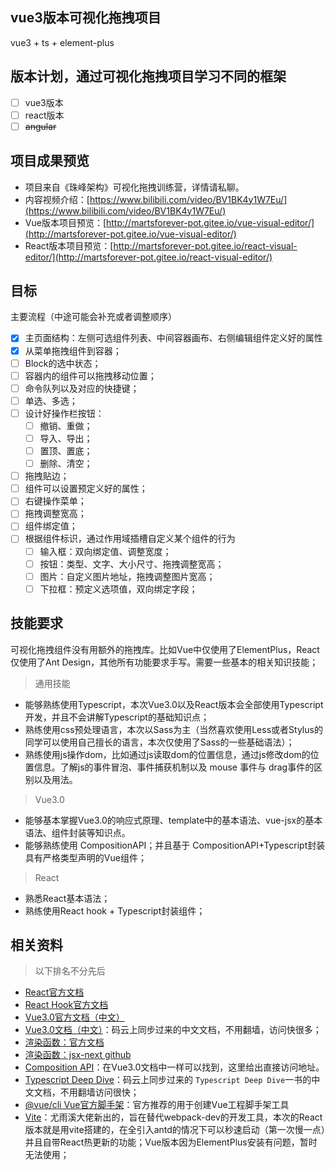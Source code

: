 ## vue3版本可视化拖拽项目
vue3 + ts + element-plus

## 版本计划，通过可视化拖拽项目学习不同的框架
- [ ] vue3版本
- [ ] react版本
- [ ] ~~angular~~

## 项目成果预览
- 项目来自《珠峰架构》可视化拖拽训练营，详情请私聊。
- 内容视频介绍：[https://www.bilibili.com/video/BV1BK4y1W7Eu/](https://www.bilibili.com/video/BV1BK4y1W7Eu/)
- Vue版本项目预览：[http://martsforever-pot.gitee.io/vue-visual-editor/](http://martsforever-pot.gitee.io/vue-visual-editor/)
- React版本项目预览：[http://martsforever-pot.gitee.io/react-visual-editor/](http://martsforever-pot.gitee.io/react-visual-editor/)

## 目标
主要流程（中途可能会补充或者调整顺序）

- [x] 主页面结构：左侧可选组件列表、中间容器画布、右侧编辑组件定义好的属性
- [x] 从菜单拖拽组件到容器；
- [ ] Block的选中状态；
- [ ] 容器内的组件可以拖拽移动位置；
- [ ] 命令队列以及对应的快捷键；
- [ ] 单选、多选；
- [ ] 设计好操作栏按钮：
    - [ ] 撤销、重做；
    - [ ] 导入、导出；
    - [ ] 置顶、置底；
    - [ ] 删除、清空；
- [ ] 拖拽贴边；
- [ ] 组件可以设置预定义好的属性；
- [ ] 右键操作菜单；
- [ ] 拖拽调整宽高；
- [ ] 组件绑定值；
- [ ] 根据组件标识，通过作用域插槽自定义某个组件的行为
    - [ ] 输入框：双向绑定值、调整宽度；
    - [ ] 按钮：类型、文字、大小尺寸、拖拽调整宽高；
    - [ ] 图片：自定义图片地址，拖拽调整图片宽高；
    - [ ] 下拉框：预定义选项值，双向绑定字段；

## 技能要求

可视化拖拽组件没有用额外的拖拽库。比如Vue中仅使用了ElementPlus，React仅使用了Ant Design，其他所有功能要求手写。需要一些基本的相关知识技能；

> 通用技能

- 能够熟练使用Typescript，本次Vue3.0以及React版本会全部使用Typescript开发，并且不会讲解Typescript的基础知识点；
- 熟练使用css预处理语言，本次以Sass为主（当然喜欢使用Less或者Stylus的同学可以使用自己擅长的语言，本次仅使用了Sass的一些基础语法）；
- 熟练使用js操作dom，比如通过js读取dom的位置信息，通过js修改dom的位置信息。了解js的事件冒泡、事件捕获机制以及 mouse 事件与 drag事件的区别以及用法。

> Vue3.0

- 能够基本掌握Vue3.0的响应式原理、template中的基本语法、vue-jsx的基本语法、组件封装等知识点。
- 能够熟练使用 CompositionAPI；并且基于 CompositionAPI+Typescript封装具有严格类型声明的Vue组件；

> React

- 熟悉React基本语法；
- 熟练使用React hook + Typescript封装组件；

## 相关资料

> 以下排名不分先后

- [React官方文档](https://react.docschina.org/docs/hello-world.html)
- [React Hook官方文档](https://react.docschina.org/docs/hooks-intro.html)
- [Vue3.0官方文档（中文）](https://v3.cn.vuejs.org/guide/introduction.html)
- [Vue3.0文档（中文）](http://martsforever-snapshot.gitee.io/vue-docs-next-zh-cn/)：码云上同步过来的中文文档，不用翻墙，访问快很多；
- [渲染函数：官方文档](https://v3.vuejs.org/guide/render-function.html#jsx)
- [渲染函数：jsx-next github](https://github.com/vuejs/jsx-next#installation)
- [Composition API](http://martsforever-snapshot.gitee.io/vue-docs-next-zh-cn/guide/composition-api-introduction.html)：在Vue3.0文档中一样可以找到，这里给出直接访问地址。
- [Typescript Deep Dive](http://martsforever-snapshot.gitee.io/typescript-book-chinese/)：码云上同步过来的 `Typescript Deep Dive`一书的中文文档，不用翻墙访问很快；
- [@vue/cli Vue官方脚手架](https://cli.vuejs.org/zh/)：官方推荐的用于创建Vue工程脚手架工具
- [Vite](https://www.npmjs.com/package/vite)：尤雨溪大佬新出的，旨在替代webpack-dev的开发工具，本次的React版本就是用vite搭建的，在全引入antd的情况下可以秒速启动（第一次慢一点）并且自带React热更新的功能；Vue版本因为ElementPlus安装有问题，暂时无法使用；
